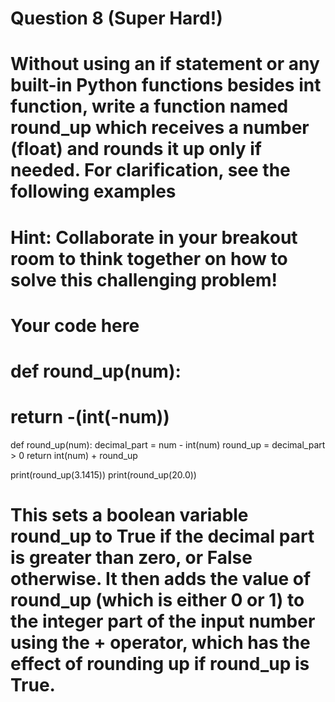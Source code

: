 # Question 8  (Super Hard!)
# Without using an if statement or any built-in Python functions besides int function, write a function named round_up which receives a number (float) and rounds it up only if needed. For clarification, see the following examples
# Hint: Collaborate in your breakout room to think together on how to solve this challenging problem!

# Your code here
# def round_up(num):
#     return -(int(-num))

def round_up(num):
    decimal_part = num - int(num)
    round_up = decimal_part > 0
    return int(num) + round_up

print(round_up(3.1415))
print(round_up(20.0))


# This sets a boolean variable round_up to True if the decimal part is greater than zero, or False otherwise. It then adds the value of round_up (which is either 0 or 1) to the integer part of the input number using the + operator, which has the effect of rounding up if round_up is True.
